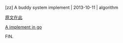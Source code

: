 [zz] A buddy system implement | 2013-10-11 | algorithm

[原文在此](http://coolshell.cn/articles/10427.html)

[A implement in go](https://github.com/tw4452852/buddy)

FIN.
